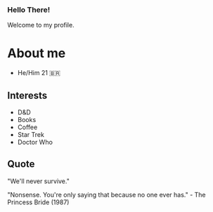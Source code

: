 ### Hello There!
Welcome to my profile.

<h1>About me</h1>

* He/Him 21 🇧🇷

<h2>Interests</h2>

* D&D
* Books
* Coffee
* Star Trek
* Doctor Who

<h2>Quote</h2>

"We'll never survive."

"Nonsense. You're only saying that because no one ever has." - The Princess Bride (1987)

